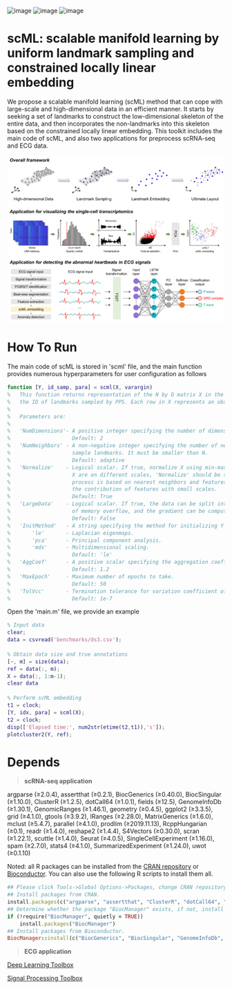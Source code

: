 ![image](https://img.shields.io/badge/MATLAB-R2022a-brightgreen) ![image](https://img.shields.io/badge/Python-3.11-blue) ![image](https://img.shields.io/badge/R-4.1.0-red) 
# scML: scalable manifold learning by uniform landmark sampling and constrained locally linear embedding
We propose a scalable manifold learning (scML) method that can cope with large-scale and high-dimensional data in an efficient manner. It starts by seeking a set of landmarks to construct the low-dimensional skeleton of the entire data, and then incorporates the non-landmarks into this skeleton based on the constrained locally linear embedding. This toolkit includes the main code of scML, and also two applications for preprocess scRNA-seq and ECG data.

![image](https://github.com/ZPGuiGroupWhu/scml/blob/main/github.png)

# How To Run
The main code of scML is stored in 'scml' file, and the main function provides numerous hyperparameters for user configuration as follows 
```matlab
function [Y, id_samp, para] = scml(X, varargin)
%   This function returns representation of the N by D matrix X in the lower-dimensional space and 
%   the ID of landmarks sampled by PPS. Each row in X represents an observation.
% 
%   Parameters are: 
% 
%   'NumDimensions'- A positive integer specifying the number of dimension of the representation Y. 
%                    Default: 2
%   'NumNeighbors' - A non-negative integer specifying the number of nearest neighbors for PPS to 
%                    sample landmarks. It must be smaller than N.
%                    Default: adaptive
%   'Normalize'    - Logical scalar. If true, normalize X using min-max normalization. If features in 
%                    X are on different scales, 'Normalize' should be set to true because the learning 
%                    process is based on nearest neighbors and features with large scales can override 
%                    the contribution of features with small scales. 
%                    Default: True
%   'LargeData'    - Logical scalar. If true, the data can be split into multiple blocks to avoid the problem 
%                    of memory overflow, and the gradient can be computed block by block using 'learning_l' function.                    
%                    Default: False
%   'InitMethod'   - A string specifying the method for initializing Y before manifold learning. 
%       'le'       - Laplacian eigenmaps.
%       'pca'      - Principal component analysis.
%       'mds'      - Multidimensional scaling.
%                    Default: 'le' 
%   'AggCoef'      - A positive scalar specifying the aggregation coefficient. 
%                    Default: 1.2
%   'MaxEpoch'     - Maximum number of epochs to take. 
%                    Default: 50
%   'TolVcc'       - Termination tolerance for variation coefficient of the last three KLD costs. 
%                    Default: 1e-7    
```

Open the 'main.m' file, we provide an example
```matlab
% Input data
clear;
data = csvread('benchmarks/ds3.csv');

% Obtain data size and true annotations
[~, m] = size(data);
ref = data(:, m);
X = data(:, 1:m-1);
clear data

% Perform scML embedding
t1 = clock;
[Y, idx, para] = scml(X);
t2 = clock;
disp(['Elapsed time:', num2str(etime(t2,t1)),'s']);
plotcluster2(Y, ref);
```
# Depends
> **scRNA-seq application**

argparse (≥2.0.4), assertthat (≥0.2.1), BiocGenerics (≥0.40.0), BiocSingular (≥1.10.0), ClusterR (≥1.2.5), dotCall64 (≥1.0.1), fields (≥12.5), GenomeInfoDb (≥1.30.1), GenomicRanges (≥1.46.1), geometry (≥0.4.5), ggplot2 (≥3.3.5), grid (≥4.1.0), gtools (≥3.9.2), IRanges (≥2.28.0), MatrixGenerics (≥1.6.0), mclust (≥5.4.7), parallel (≥4.1.0), prodlim (≥2019.11.13), RcppHungarian (≥0.1), readr (≥1.4.0), reshape2 (≥1.4.4), S4Vectors (≥0.30.0), scran (≥1.22.1), scuttle (≥1.4.0), Seurat (≥4.0.5), SingleCellExperiment (≥1.16.0), spam (≥2.7.0), stats4 (≥4.1.0), SummarizedExperiment (≥1.24.0), uwot (≥0.1.10)

Noted: all R packages can be installed from the [CRAN repository](https://cran.r-project.org/) or [Bioconductor](https://www.bioconductor.org/). You can also use the following R scripts to install them all.
```ruby
## Please click Tools->Global Options->Packages, change CRAN repository to a near mirror. Then, execute the following code:
## Install packages from CRAN.
install.packages(c("argparse", "assertthat", "ClusterR", "dotCall64", "fields", "geometry", "ggplot2", "gtools", "mclust", "prodlim", "RcppHungarian", "readr", "reshape2", "Seurat", "spam", "uwot"))
## Determine whether the package "BiocManager" exists, if not, install this package.
if (!require("BiocManager", quietly = TRUE))
    install.packages("BiocManager")
## Install packages from Bioconductor.
BiocManager::install(c("BiocGenerics", "BiocSingular", "GenomeInfoDb", "GenomicRanges", "IRanges", "MatrixGenerics", "S4Vectors", "scran", "scuttle", "SingleCellExperiment", "SummarizedExperiment"), force = TRUE, update = TRUE, ask = FALSE)
```

> **ECG application**

[Deep Learning Toolbox](https://ww2.mathworks.cn/products/deep-learning.html)

[Signal Processing Toolbox](https://www.mathworks.com/products/signal.html)
